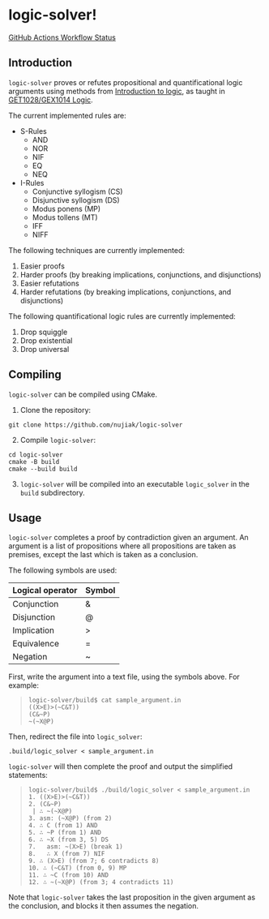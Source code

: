 # logic-solver!

[GitHub Actions Workflow Status](https://img.shields.io/github/actions/workflow/status/nujiak/logic-solver/cmake-multi-platform.yml?label=tests)

## Introduction

`logic-solver` proves or refutes propositional and quantificational logic arguments using methods
from [Introduction to logic](https://archive.org/details/introductiontolo0003gens_k7f4/page/424/mode/2up), as taught
in [GET1028/GEX1014 Logic](https://nusmods.com/courses/GET1028/logic).

The current implemented rules are:

- S-Rules
    - AND
    - NOR
    - NIF
    - EQ
    - NEQ
- I-Rules
    - Conjunctive syllogism (CS)
    - Disjunctive syllogism (DS)
    - Modus ponens (MP)
    - Modus tollens (MT)
    - IFF
    - NIFF

The following techniques are currently implemented:

1. Easier proofs
2. Harder proofs (by breaking implications, conjunctions, and disjunctions)
3. Easier refutations
4. Harder refutations (by breaking implications, conjunctions, and disjunctions)

The following quantificational logic rules are currently implemented:

1. Drop squiggle
2. Drop existential
3. Drop universal

## Compiling

`logic-solver` can be compiled using CMake.

1. Clone the repository:

```console
git clone https://github.com/nujiak/logic-solver
```

2. Compile `logic-solver`:

```console
cd logic-solver
cmake -B build
cmake --build build
```

3. `logic-solver` will be compiled into an executable `logic_solver` in the `build` subdirectory.

## Usage

`logic-solver` completes a proof by contradiction given an argument. An argument is a list of propositions where all
propositions are taken as premises, except the last which is taken as a conclusion.

The following symbols are used:

| Logical operator | Symbol |
|------------------|--------|
| Conjunction      | &      |
| Disjunction      | @      |
| Implication      | \>     |
| Equivalence      | =      |
| Negation         | ~      |

First, write the argument into a text file, using the symbols above. For example:

> ```console
> logic-solver/build$ cat sample_argument.in
> ((X>E)>(~C&T))
> (C&~P)
> ~(~X@P)
> ```

Then, redirect the file into `logic_solver`:

```console
.build/logic_solver < sample_argument.in
```

`logic-solver` will then complete the proof and output the simplified statements:

> ```console
> logic-solver/build$ ./build/logic_solver < sample_argument.in
> 1. ((X>E)>(~C&T))
> 2. (C&~P)
>  | ∴ ~(~X@P)
> 3. asm: (~X@P) (from 2)
> 4. ∴ C (from 1) AND
> 5. ∴ ~P (from 1) AND
> 6. ∴ ~X (from 3, 5) DS
> 7.   asm: ~(X>E) (break 1)
> 8.   ∴ X (from 7) NIF
> 9. ∴ (X>E) (from 7; 6 contradicts 8)
> 10. ∴ (~C&T) (from 0, 9) MP
> 11. ∴ ~C (from 10) AND
> 12. ∴ ~(~X@P) (from 3; 4 contradicts 11)
> ```

Note that `logic-solver` takes the last proposition in the given argument as the conclusion, and blocks it then assumes the negation.